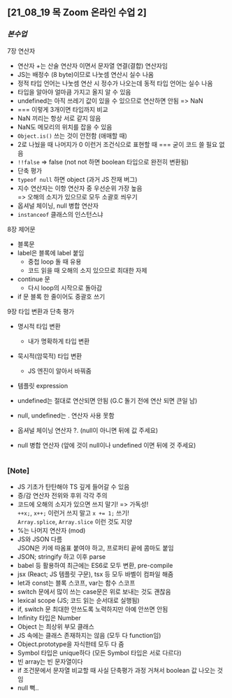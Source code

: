 ## [21_08_19 목 Zoom 온라인 수업 2]

### _본수업_

7장 연산자

- 연산자 +는 산술 연산자 이면서 문자열 연결(결합) 연산자임
- JS는 배정수 (8 byte)이므로 나눗셈 연산시 실수 나옴
- 정적 타입 언어는 나눗셈 연산 시 정수가 나오는데 동적 타입 언어는 실수 나옴
- 타입을 알아야 얼마큼 가지고 올지 알 수 있음
- undefined는 아직 쓰레기 값이 있을 수 있으므로 연산하면 안됨 => NaN
- === 이렇게 3개이면 타입까지 비교
- NaN 끼리는 항상 서로 같지 않음
- NaN도 메모리의 위치를 잡을 수 있음
- `Object.is()` 쓰는 것이 안전함 (애매할 때)
- 2로 나눴을 때 나머지가 0 이런거 조건식으로 표현할 때 === 굳이 코드 쓸 필요 없음
- `!!false` => false (not not 하면 boolean 타입으로 완전히 변환됨)
- 단축 평가
- `typeof null` 하면 object (과거 JS 잔재 버그)
- 지수 연산자는 이항 연산자 중 우선순위 가장 높음 <br/>
  => 오해의 소지가 있으므로 모두 소괄호 씌우기
- 옵셔널 체이닝, null 병합 연산자
- `instanceof` 클래스의 인스턴스냐

8장 제어문

- 블록문
- label은 블록에 label 붙임
  - 중첩 loop 돌 때 유용
  - 코드 읽을 때 오해의 소지 있으므로 최대한 자제
- continue 문
  - 다시 loop의 시작으로 돌아감
- if 문 블록 한 줄이어도 중괄호 쓰기

9장 타입 변환과 단축 평가

- 명시적 타입 변환
  - 내가 명확하게 타입 변환
- 묵시적(암묵적) 타입 변환

  - JS 엔진이 알아서 바꿔줌

- 템플릿 expression
- undefined는 절대로 연산되면 안됨 (G.C 돌기 전에 연산 되면 큰일 남)
- null, undefined는 . 연산자 사용 못함
- 옵셔널 체이닝 연산자 ?. (null이 아니면 뒤에 값 주세요)
- null 병합 연산자 (앞에 것이 null이나 undefined 이면 뒤에 것 주세요)

#

### [Note]

- JS 기초가 탄탄해야 TS 깊게 들어갈 수 있음
- 증/감 연산자 전위와 후위 각각 주의
- 코드에 오해의 소지가 있으면 쓰지 말기! => 가독성! <br/>
  `++x;`, `x++;` 이런거 쓰지 말고 `x += 1;` 쓰기! <br/>
  `Array.splice`, `Array.slice` 이런 것도 지양
- %는 나머지 연산자 (mod)
- JS와 JSON 다름 <br/>
  JSON은 키에 따옴표 붙여야 하고, 프로퍼티 끝에 콤마도 붙임
- JSON; stringify 하고 이후 parse
- babel 등 활용하여 최근에는 ES6로 모두 변환, pre-compile
- jsx (React; JS 템플릿 구문), tsx 등 모두 바벨이 컴파일 해줌
- let과 const는 블록 스코프, var는 함수 스코프
- switch 문에서 많이 쓰는 case문은 위로 보내는 것도 괜찮음
- lexical scope (JS; 코드 읽는 순서대로 실행됨)
- if, switch 문 최대한 안쓰도록 노력하지만 아예 안쓰면 안됨
- Infinity 타입은 Number
- Object 는 최상위 부모 클래스
- JS 속에는 클래스 존재하지는 않음 (모두 다 function임)
- Object.prototype을 자식한테 모두 다 줌
- Symbol 타입은 unique하다 (모든 Symbol 타입은 서로 다르다)
- 빈 array는 빈 문자열이다
- if 조건문에서 문자열 비교할 때 사실 단축평가 과정 거쳐서 boolean 값 나오는 것임
- null 뻑..
